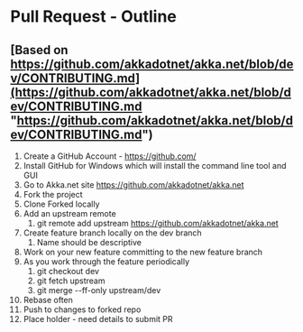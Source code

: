 # Pull Request - Outline #

##  [Based on https://github.com/akkadotnet/akka.net/blob/dev/CONTRIBUTING.md](https://github.com/akkadotnet/akka.net/blob/dev/CONTRIBUTING.md "https://github.com/akkadotnet/akka.net/blob/dev/CONTRIBUTING.md") ##

1. Create a GitHub Account - https://github.com/
2. Install GitHub for Windows which will install the command line tool and GUI
3. Go to Akka.net site https://github.com/akkadotnet/akka.net
4. Fork the project
5. Clone Forked locally
6. Add an upstream remote
	1. git remote add upstream https://github.com/akkadotnet/akka.net
7. Create feature branch locally on the dev branch
	1. Name should be descriptive
8. Work on your new feature committing to the new feature branch
9. As you work through the feature periodically
	1. git checkout dev
	2. git fetch upstream
	3. git merge --ff-only upstream/dev
10. Rebase often
11. Push to changes to forked repo
12. Place holder - need details to submit PR
